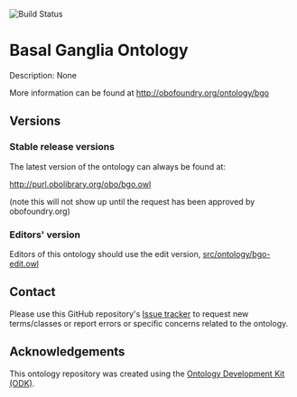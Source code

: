 
![Build Status](https://github.com/Cellular-Semantics/hmba_basal_ganglia_ontology/actions/workflows/qc.yml/badge.svg)
# Basal Ganglia Ontology

Description: None

More information can be found at http://obofoundry.org/ontology/bgo

## Versions

### Stable release versions

The latest version of the ontology can always be found at:

http://purl.obolibrary.org/obo/bgo.owl

(note this will not show up until the request has been approved by obofoundry.org)

### Editors' version

Editors of this ontology should use the edit version, [src/ontology/bgo-edit.owl](src/ontology/bgo-edit.owl)

## Contact

Please use this GitHub repository's [Issue tracker](https://github.com/Cellular-Semantics/hmba_basal_ganglia_ontology/issues) to request new terms/classes or report errors or specific concerns related to the ontology.

## Acknowledgements

This ontology repository was created using the [Ontology Development Kit (ODK)](https://github.com/INCATools/ontology-development-kit).